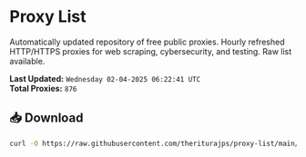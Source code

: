 # Proxy List

Automatically updated repository of free public proxies. Hourly refreshed HTTP/HTTPS proxies for web scraping, cybersecurity, and testing. Raw list available.

**Last Updated:** `Wednesday 02-04-2025 06:22:41 UTC`  
**Total Proxies:** `876`

## 📥 Download
```bash
curl -O https://raw.githubusercontent.com/theriturajps/proxy-list/main/proxies.txt
